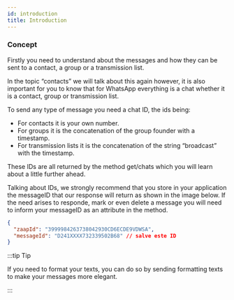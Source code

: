 ```yaml
---
id: introduction
title: Introduction
---
```


### Concept

Firstly you need to understand about the messages and how they can be sent to a contact, a group or a transmission list. 

In the topic “contacts” we will talk about this again however, it is also important for you to know that for WhatsApp everything is a chat whether it is a contact, group or transmission list.

To send any type of message you need a chat ID, the ids being:

- For contacts it is your own number.
- For groups it is the concatenation of the group founder with a timestamp.
- For transmission lists it is the concatenation of the string “broadcast” with the timestamp.

These IDs are all returned by the method get/chats which you will learn about a little further ahead. 

Talking about IDs, we strongly recommend that you store in your application the messageID that our response will return as shown in the image below. If the need arises to responde, mark or even delete a message you will need to inform your messageID as an attribute in the method.

```json
{
  "zaapId": "3999984263738042930CD6ECDE9VDWSA",
  "messageId": "D241XXXX732339502B68" // salve este ID
}
```

:::tip Tip

If you need to format your texts, you can do so by sending formatting texts to make your messages more elegant.

:::
